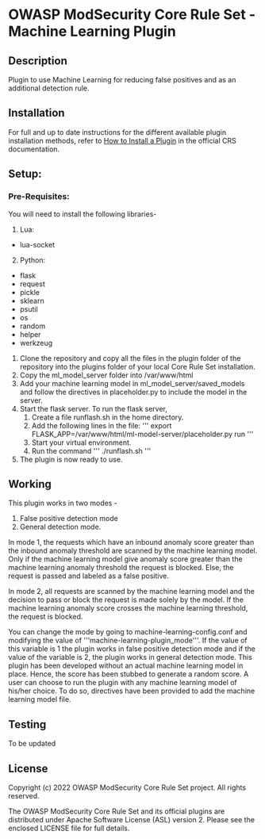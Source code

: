 # OWASP ModSecurity Core Rule Set - Machine Learning Plugin

## Description

Plugin to use Machine Learning for reducing false positives and as an additional detection rule.

## Installation

For full and up to date instructions for the different available plugin
installation methods, refer to [How to Install a Plugin](https://coreruleset.org/docs/concepts/plugins/#how-to-install-a-plugin)
in the official CRS documentation.

## Setup:

### Pre-Requisites:
You will need to install the following libraries-

1.  Lua: 
- lua-socket

2. Python: 
- flask
- request 
- pickle 
- sklearn
- psutil
- os
- random
- helper
- werkzeug

1. Clone the repository and copy all the files in the plugin folder of the repository into the plugins folder of your local Core Rule Set installation.
2. Copy the ml_model_server folder into /var/www/html
3. Add your machine learning model in ml_model_server/saved_models and follow the directives in placeholder.py to include the model in the server.
4. Start the flask server. To run the flask server, 
   1. Create a file runflash.sh in the home directory.
   2. Add the following lines in the file:
      '''
       export FLASK_APP=/var/www/html/ml-model-server/placeholder.py
       <path of your local flask installation> run
      '''
   3. Start your virtual environment.
   4. Run the command ''' ./runflash.sh '''
5. The plugin is now ready to use.

## Working

This plugin works in two modes - 
1. False positive detection mode
2. General detection mode.

In mode 1, the requests which have an inbound anomaly score greater than the inbound anomaly threshold are scanned by the machine learning model. Only if the machine learning model give anomaly score greater than the machine learning anomaly threshold the request is blocked. Else, the request is passed and labeled as a false positive.

In mode 2, all requests are scanned by the machine learning model and the decision to pass or block the request is made solely by the model. If the machine learning anomaly score crosses the machine learning threshold, the request is blocked.

You can change the mode by going to machine-learning-config.conf and modifying the value of '''machine-learning-plugin_mode'''. If the value of this variable is 1 the plugin works in false positive detection mode and if the value of the variable is 2, the plugin works in general detection mode.
This plugin has been developed without an actual machine learning model in place. Hence, the score has been stubbed to generate a random score. A user can choose to run the plugin with any machine learning model of his/her choice. To do so, directives have been provided to add the machine learning model file.

## Testing

To be updated

## License

Copyright (c) 2022 OWASP ModSecurity Core Rule Set project. All rights reserved.

The OWASP ModSecurity Core Rule Set and its official plugins are distributed
under Apache Software License (ASL) version 2. Please see the enclosed LICENSE
file for full details.
